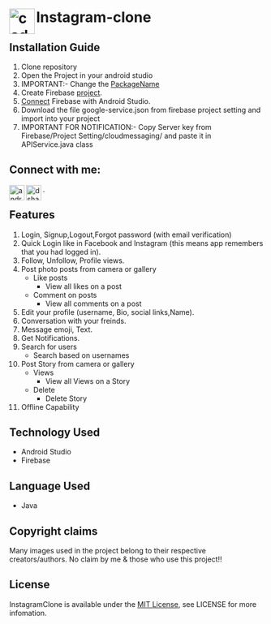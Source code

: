 # <img align="left" alt="codeSTACKr | Instagram" width="50px" src="https://cdn.jsdelivr.net/npm/simple-icons@v3/icons/instagram.svg" />Instagram-clone

## Installation Guide
1. Clone repository
2. Open the Project in your android studio
3. IMPORTANT:- Change the [PackageName](https://stackoverflow.com/questions/16804093/android-studio-rename-package)
4. Create Firebase [project](https://console.firebase.google.com/).
5. [Connect](https://youtu.be/ggMPCD9hlaQ) Firebase with Android Studio.
6. Download the file google-service.json from firebase project setting and import into your project
7. IMPORTANT FOR NOTIFICATION:- Copy Server key from Firebase/Project Setting/cloudmessaging/ and paste it in APIService.java class

## Connect with me:
[<img align="left" alt="androrealm | YouTube" width="30px" src="https://cdn.jsdelivr.net/npm/simple-icons@v3/icons/youtube.svg" />](https://rb.gy/r4yzzi)
[<img align="left" alt="dshakir52 | Instagram" width="30px" src="https://cdn.jsdelivr.net/npm/simple-icons@v3/icons/instagram.svg" />](https://www.instagram.com/dshakir52/).

## Features
1. Login, Signup,Logout,Forgot password (with email verification)
2. Quick Login like in Facebook and Instagram (this means app remembers that you had logged in).
3. Follow, Unfollow, Profile views.
4. Post photo posts from camera or gallery
   * Like posts
      * View all likes on a post
   * Comment on posts
        * View all comments on a post
5. Edit your profile (username, Bio, social links,Name).
6. Conversation with your freinds.
7. Message emoji, Text.
8. Get Notifications.
9. Search for users
    * Search based on usernames
10. Post Story from camera or gallery
      * Views
        * View all Views on a Story
      * Delete
        * Delete Story
11. Offline Capability

## Technology Used
* Android Studio
* Firebase

## Language Used
* Java

## Copyright claims
Many images used in the project belong to their respective creators/authors. No claim by me & those who use this project!!



## License
InstagramClone is available under the [MIT License](LICENSE), see LICENSE for more infomation.
